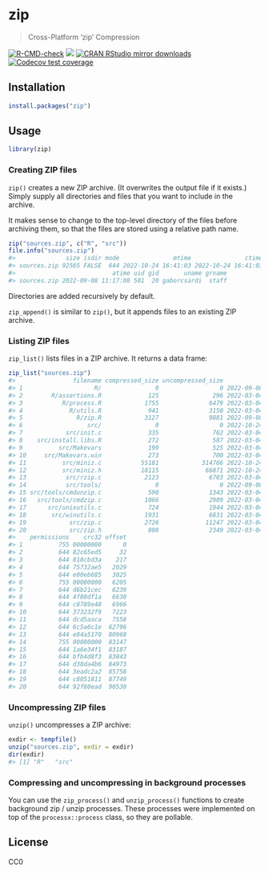 
<!-- README.md is generated from README.Rmd. Please edit that file -->

# zip

> Cross-Platform ‘zip’ Compression

<!-- badges: start -->

[![R-CMD-check](https://github.com/r-lib/zip/actions/workflows/R-CMD-check.yaml/badge.svg)](https://github.com/r-lib/zip/actions/workflows/R-CMD-check.yaml)
[![](https://www.r-pkg.org/badges/version/zip)](https://www.r-pkg.org/pkg/zip)
[![CRAN RStudio mirror
downloads](https://cranlogs.r-pkg.org/badges/zip)](https://www.r-pkg.org/pkg/zip)
[![Codecov test
coverage](https://codecov.io/gh/r-lib/zip/branch/main/graph/badge.svg)](https://app.codecov.io/gh/r-lib/zip?branch=main)
<!-- badges: end -->

## Installation

``` r
install.packages("zip")
```

## Usage

``` r
library(zip)
```

### Creating ZIP files

`zip()` creates a new ZIP archive. (It overwrites the output file if it
exists.) Simply supply all directories and files that you want to
include in the archive.

It makes sense to change to the top-level directory of the files before
archiving them, so that the files are stored using a relative path name.

``` r
zip("sources.zip", c("R", "src"))
file.info("sources.zip")
#>              size isdir mode               mtime               ctime
#> sources.zip 92565 FALSE  644 2022-10-24 16:41:03 2022-10-24 16:41:03
#>                           atime uid gid       uname grname
#> sources.zip 2022-09-08 11:17:08 501  20 gaborcsardi  staff
```

Directories are added recursively by default.

`zip_append()` is similar to `zip()`, but it appends files to an
existing ZIP archive.

### Listing ZIP files

`zip_list()` lists files in a ZIP archive. It returns a data frame:

``` r
zip_list("sources.zip")
#>                filename compressed_size uncompressed_size           timestamp
#> 1                    R/               0                 0 2022-09-08 09:14:06
#> 2        R/assertions.R             125               296 2022-03-04 14:05:04
#> 3           R/process.R            1755              6479 2022-03-04 14:05:04
#> 4             R/utils.R             941              3150 2022-03-04 14:05:04
#> 5               R/zip.R            3127              9881 2022-09-08 09:14:06
#> 6                  src/               0                 0 2022-10-24 14:36:52
#> 7            src/init.c             335               762 2022-03-04 14:05:04
#> 8    src/install.libs.R             272               587 2022-03-04 14:05:04
#> 9          src/Makevars             199               525 2022-03-04 14:05:04
#> 10     src/Makevars.win             273               700 2022-03-04 14:05:04
#> 11          src/miniz.c           55181            314766 2022-10-24 14:36:52
#> 12          src/miniz.h           18115             66871 2022-10-24 14:36:52
#> 13           src/rzip.c            2123              6703 2022-03-04 14:05:04
#> 14           src/tools/               0                 0 2022-09-08 09:33:24
#> 15 src/tools/cmdunzip.c             590              1343 2022-03-04 14:05:04
#> 16   src/tools/cmdzip.c            1066              2909 2022-03-04 14:05:04
#> 17      src/unixutils.c             724              1944 2022-03-04 14:05:04
#> 18       src/winutils.c            1931              6831 2022-03-04 14:05:04
#> 19            src/zip.c            2726             11247 2022-03-04 14:05:04
#> 20            src/zip.h             808              2349 2022-03-04 14:05:04
#>    permissions    crc32 offset
#> 1          755 00000000      0
#> 2          644 82c65ed5     32
#> 3          644 818cbd3a    217
#> 4          644 75732ae5   2029
#> 5          644 e00eb685   3025
#> 6          755 00000000   6205
#> 7          644 d6b21cec   6239
#> 8          644 4f80df1a   6630
#> 9          644 c8789e48   6966
#> 10         644 373232f9   7223
#> 11         644 dcd5aaca   7558
#> 12         644 6c5a6c1e  62796
#> 13         644 e84a5170  80968
#> 14         755 00000000  83147
#> 15         644 1a6e34f1  83187
#> 16         644 bfb4d8f3  83843
#> 17         644 d38da4b6  84973
#> 18         644 3eadc2a2  85758
#> 19         644 c8051811  87749
#> 20         644 92f80ead  90530
```

### Uncompressing ZIP files

`unzip()` uncompresses a ZIP archive:

``` r
exdir <- tempfile()
unzip("sources.zip", exdir = exdir)
dir(exdir)
#> [1] "R"   "src"
```

### Compressing and uncompressing in background processes

You can use the `zip_process()` and `unzip_process()` functions to
create background zip / unzip processes. These processes were
implemented on top of the `processx::process` class, so they are
pollable.

## License

CC0

